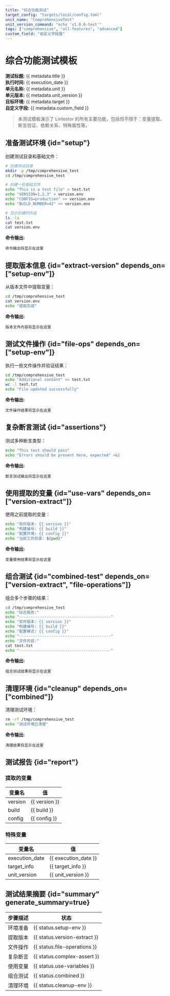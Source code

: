 ```yaml
---
title: "综合功能测试"
target_config: "targets/local/config.toml"
unit_name: "ComprehensiveTest"
unit_version_command: "echo 'v1.0.0-test'"
tags: ["comprehensive", "all-features", "advanced"]
custom_field: "自定义字段值"
---
```


# 综合功能测试模板

**测试标题:** {{ metadata.title }}  
**执行时间:** {{ execution_date }}  
**单元名称:** {{ metadata.unit }}  
**单元版本:** {{ metadata.unit_version }}  
**目标环境:** {{ metadata.target }}  
**自定义字段:** {{ metadata.custom_field }}

> 本测试模板演示了 Lintestor 的所有主要功能，包括但不限于：变量提取、断言验证、依赖关系、特殊属性等。

## 准备测试环境 {id="setup"}

创建测试目录和基础文件：

```bash {id="setup-env" exec=true description="环境准备" assert.exit_code=0}
# 创建测试目录
mkdir -p /tmp/comprehensive_test
cd /tmp/comprehensive_test

# 创建一些基础文件
echo "This is a test file" > test.txt
echo "VERSION=1.2.3" > version.env
echo "CONFIG=production" >> version.env
echo "BUILD_NUMBER=42" >> version.env

# 显示创建的内容
ls -la
cat test.txt
cat version.env
```

**命令输出:**
```output {ref="setup-env"}
命令输出将显示在这里
```

## 提取版本信息 {id="extract-version" depends_on=["setup-env"]}

从版本文件中提取变量：

```bash {id="version-extract" exec=true description="提取版本" assert.exit_code=0 extract.version=/VERSION=([0-9.]+)/ extract.build=/BUILD_NUMBER=(\d+)/ extract.config=/CONFIG=(\w+)/}
cd /tmp/comprehensive_test
cat version.env
echo "提取完成"
```

**命令输出:**
```output {ref="version-extract"}
版本文件内容将显示在这里
```

## 测试文件操作 {id="file-ops" depends_on=["setup-env"]}

执行一些文件操作并验证结果：

```bash {id="file-operations" exec=true description="文件操作" assert.exit_code=0 assert.stdout_contains="successfully"}
cd /tmp/comprehensive_test
echo "Additional content" >> test.txt
wc -l test.txt
echo "File updated successfully"
```

**命令输出:**
```output {ref="file-operations"}
文件操作结果将显示在这里
```

## 复杂断言测试 {id="assertions"}

测试多种断言类型：

```bash {id="complex-assert" exec=true description="复杂断言" assert.exit_code=0 assert.stdout_contains="pass" assert.stderr_contains="Error" assert.stderr_not_contains="Error" assert.stderr_not_contains="pass"}
echo "This test should pass"
echo "Errors should be present here, expected" >&2
```

**命令输出:**
```output {ref="complex-assert"}
断言测试输出将显示在这里
```

## 使用提取的变量 {id="use-vars" depends_on=["version-extract"]}

使用之前提取的变量：

```bash {id="use-variables" exec=true description="使用变量" assert.exit_code=0}
echo "软件版本: {{ version }}"
echo "构建编号: {{ build }}"
echo "配置环境: {{ config }}"
echo "当前工作目录: $(pwd)"
```

**命令输出:**
```output {ref="use-variables"}
变量使用结果将显示在这里
```

## 组合测试 {id="combined-test" depends_on=["version-extract", "file-operations"]}

组合多个步骤的结果：

```bash {id="combined" exec=true description="组合测试" assert.exit_code=0}
cd /tmp/comprehensive_test
echo "综合报告:"
echo "----------------------------------------"
echo "软件版本: {{ version }}"
echo "构建编号: {{ build }}"
echo "配置模式: {{ config }}"
echo "----------------------------------------"
echo "文件内容:"
cat test.txt
echo "----------------------------------------"
```

**命令输出:**
```output {ref="combined"}
组合测试结果将显示在这里
```

## 清理环境 {id="cleanup" depends_on=["combined"]}

清理测试环境：

```bash {id="cleanup-env" exec=true description="清理环境" assert.exit_code=0}
rm -rf /tmp/comprehensive_test
echo "测试环境已清理"
```

**命令输出:**
```output {ref="cleanup-env"}
清理结果将显示在这里
```

## 测试报告 {id="report"}

### 提取的变量

| 变量名 | 值 |
|-------|-----|
| version | {{ version }} |
| build | {{ build }} |
| config | {{ config }} |

### 特殊变量

| 变量名 | 值 |
|-------|-----|
| execution_date | {{ execution_date }} |
| target_info | {{ target_info }} |
| unit_version | {{ unit_version }} |

## 测试结果摘要 {id="summary" generate_summary=true}

| 步骤描述 | 状态 |
|---------|------|
| 环境准备 | {{ status.setup-env }} |
| 提取版本 | {{ status.version-extract }} |
| 文件操作 | {{ status.file-operations }} |
| 复杂断言 | {{ status.complex-assert }} |
| 使用变量 | {{ status.use-variables }} |
| 组合测试 | {{ status.combined }} |
| 清理环境 | {{ status.cleanup-env }} |